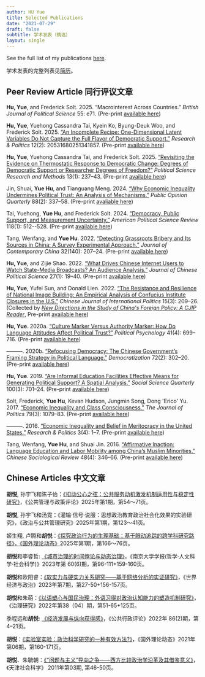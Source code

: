 ```yaml
---
author: HU Yue
title: Selected Publications 
date: "2021-07-29"
draft: false
subtitle: 学术发表（摘选）
layout: single
---
```


See the full list of my publications [here](https://github.com/sammo3182/cv/blob/master/Hu_CV_en.pdf).

学术发表的完整列表见[简历](https://github.com/sammo3182/cv/blob/master/Hu_CV_cn.pdf)。

## Peer Review Article 同行评议文章

**Hu, Yue**, and Frederick Solt. 2025. “Macrointerest Across Countries.” *British Journal of Political Science* 55: e71. (Pre-print [available here](https://fsolt.org/papers/solt2023_pre))

**Hu, Yue**, Yuehong Cassandra Tai, Kyein Ko, Byung-Deuk Woo, and Frederick Solt. 2025. [“An Incomplete Recipe: One-Dimensional Latent Variables Do Not Capture the Full Flavor of Democratic Support.”](https://doi:10.1177/20531680251341857) *Research & Politics* 12(2): 20531680251341857. (Pre-print [available here](https://fsolt.org/papers/hutaikowoosolt2023_pre))

**Hu, Yue**, Yuehong Cassandra Tai, and Frederick Solt. 2025. [“Revisiting the Evidence on Thermostatic Response to Democratic Change: Degrees of Democratic Support or Researcher Degrees of Freedom?”](https://doi:10.1017/psrm.2024.16) *Political Science Research and Methods* 13(1): 237–43. (Pre-print [available here](https://osf.io/download/qpfsd/))

Jin, Shuai, **Yue Hu**, and Tianguang Meng. 2024. [“Why Economic Inequality Undermines Political Trust: An Analysis of Mechanisms.”](https://doi:10.1093/poq/nfae013) *Public Opinion Quarterly* 88(2): 337–58. (Pre-print [avaliable here](https://www.researchgate.net/publication/379052870_Why_Economic_Inequality_Undermines_Political_Trust_An_Analysis_of_Mechanisms))


Tai, Yuehong, **Yue Hu**, and Frederick Solt. 2024. [“Democracy, Public Support, and Measurement Uncertainty.”](https://doi.org/10.1017/S0003055422000429) *American Political Science Review* 118(1): 512--528. (Pre-print [available here](https://osf.io/preprints/socarxiv/y5fdv/)) 

Tang, Wenfang, and **Yue Hu**. 2022. [“Detecting Grassroots Bribery and Its Sources in China: A Survey Experimental Approach.”](https://doi.org/10.1080/10670564.2022.207188) *Journal of Contemporary China* 32(140): 207–24. (Pre-print [available here](https://www.researchgate.net/publication/356834671_Detecting_Grassroots_Bribery_and_its_Sources_in_China_A_Survey_Experimental_Approach))

**Hu, Yue**, and Zijie Shao. 2022. [“What Drives Chinese Internet Users to Watch State-Media Broadcasts? An Audience Analysis.”](https://doi.org/10.1007/s11366-021-09756-1) *Journal of Chinese Political Science* 27(1): 19–40. (Pre-print [available here](https://www.researchgate.net/publication/353571814_What_Drives_Chinese_Internet_Users_to_Watch_State-Media_Broadcasts_An_Audience_Analysis))

**Hu, Yue**, Yufei Sun, and Donald Lien. 2022. [“The Resistance and Resilience of National Image Building: An Empirical Analysis of Confucius Institute Closures in the U.S.”](https://doi.org/10.1093/cjip/poac010) *Chinese Journal of International Politics* 15(3): 209–26. (Collected by [*New Directions in the Study of China's Foreign Policy: A CJIP Reader*](https://academic.oup.com/cjip/pages/new-directions-in-the-study-of-chinas-foreign-policy), Pre-print [available here](https://www.researchgate.net/publication/359845059_The_Resistance_and_Resilience_of_National_Image_Building_An_Empirical_Analysis_of_Confucius_Institute_Closures_in_the_US))

**Hu, Yue**. 2020a. [“Culture Marker Versus Authority Marker: How Do Language Attitudes Affect Political Trust?”](https://onlinelibrary.wiley.com/doi/full/10.1111/pops.12646) *Political Psychology* 41(4): 699–716. (Pre-print [available here](https://www.researchgate.net/publication/338460629_Culture_Marker_Versus_Authority_Marker_How_Do_Language_Attitudes_Affect_Political_Trust))

———. 2020b. [“Refocusing Democracy: The Chinese Government’s Framing Strategy in Political Language.”](https://www.tandfonline.com/doi/abs/10.1080/13510347.2019.1690461) *Democratization* 72(2): 302–20. (Pre-print [available here](https://www.researchgate.net/publication/337277653_Refocusing_democracy_the_Chinese_government's_framing_strategy_in_political_language))

**Hu, Yue**. 2019. [“Are Informal Education Facilities Effective Means for Generating Political Support? A Spatial Analysis.”](https://onlinelibrary.wiley.com/doi/full/10.1111/ssqu.12589) *Social Science Quarterly* 100(3): 701–24. (Pre-print [available here](https://www.researchgate.net/publication/330850702_Are_Informal_Education_Facilities_Effective_Means_for_Generating_Political_Support_A_Spatial_Analysis))

Solt, Frederick, **Yue Hu**, Kevan Hudson, Jungmin Song, Dong 'Erico' Yu. 2017. [“Economic Inequality and Class Consciousness.”](https://www.journals.uchicago.edu/doi/abs/10.1086/690971) *The Journal of Politics* 79(3): 1079–83. (Pre-print [available here](https://www.researchgate.net/publication/317072456_Economic_Inequality_and_Class_Consciousness))

———. 2016. [“Economic Inequality and Belief in Meritocracy in the United States.”](https://journals.sagepub.com/doi/full/10.1177/2053168016672101) *Research & Politics* 3(4): 1–7. (Pre-print [available here](https://www.researchgate.net/publication/309299927_Economic_inequality_and_belief_in_meritocracy_in_the_United_States))

Tang, Wenfang, **Yue Hu**, and Shuai Jin. 2016. [“Affirmative Inaction: Language Education and Labor Mobility among China’s Muslim Minorities.”](https://www.tandfonline.com/doi/abs/10.1080/21620555.2016.1202753) *Chinese Sociological Review* 48(4): 346–66. (Pre-print [available here](https://www.researchgate.net/publication/308010441_Affirmative_Inaction_Education_Language_Proficiency_and_Socioeconomic_Attainment_Among_China's_Uyghur_Minority))


## Chinese Articles 中文文章

**胡悦**, 孙宇飞和陈子怡：[《扣动公心之弦：公共服务动机激发机制适用性与稳定性研究》](https://kns.cnki.net/KCMS/detail/detail.aspx?dbcode=CJFQ&dbname=CJFDAUTO&filename=GGZC202501006)，《公共管理与政策评论》2025年第1期，第54～71页。

**胡悦**, 孙宇飞和汤霓：《灌输·信号·说服：思想政治教育政治社会化效果的实验研究》，《政治与公共管理研究》2025年第1期，第123～41页。

姬生翔, 卢腾和**胡悦**：[《探究政治行为的生理基础：基于眼动追踪的跨学科研究路径》，《国外理论动态》](https://kns.cnki.net/KCMS/detail/detail.aspx?dbcode=CJFQ&dbname=CJFDAUTO&filename=GWLD202501016)2025年第1期，第166～76页。

**胡悦**和李睿哲: [《城市治理的时间悖论与动态治理》](https://kns.cnki.net/kcms2/article/abstract?v=sf24_f5fySYkSZJMoV3xY4oJk6h4DJJzasTak5Lkg-gIQMcoJkwg0qzJzyvlOBqG8088XOLRQXftYX53IqHak3CkPrS5xORBfN0Xa4DeLoGiUYUyPSXTUBW9X1UPaZOozn5daCWJ46k=&uniplatform=NZKPT&language=CHS)，《南京大学学报(哲学·人文科学·社会科学)》2023年第 60(6)期，第96-111+159-160页。

**胡悦**和欧阳睿：[《软实力与硬实力关系研究——基于网络分析的实证研究》](https://kns.cnki.net/kcms2/article/abstract?v=3Nyamzb2at7hMYG3SmAlpyloW_NvfOwUh9LY2lRJ__vjQNsnjfyhQ46p-qemiwl1eWEBgwkGUioPM8FzYW39JcoHDyGqMWXCGoV4yV0-3tVUS_0RROxt0g==&uniplatform=NZKPT)，《世界经济与政治》2023年第7期，第27-50+156-157页。

**胡悦**和朱萌：[《以语塑心与国民治理：外语习得对政治认知能力的塑造机制研究》](https://doi.org/10.15944/j.cnki.33-1010/d.2022.04.007)， 《治理研究》2022年第38（04）期，第51-65+125页。

季程远和**胡悦**: [《经济发展与纵向获得感》](http://jpa.sysu.edu.cn/docs/20220408160723090197.pdf)，《公共行政评论》2022年 86(2)期，第4–21页。

**胡悦**：[《实验室实验：政治科学研究的一种有效方法?》](https://kns.cnki.net/kcms/detail/detail.aspx?dbcode=CJFD&dbname=CJFDAUTO&filename=GWLD202106020&uniplatform=NZKPT&v=PJYfzUdELnpV-fTfaz1qhlzXK-PBjlfPmQ9ieLN3AwtLHnQA7zFItljLs4eCH3va)，《国外理论动态》2021年第06期，第160-171页。

**胡悦**、朱毓朝：[《“问题与主义”导向之争——西方比较政治学沿革及其借鉴意义》](https://kns.cnki.net/kcms/detail/detail.aspx?dbcode=CJFD&dbname=CJFD2011&filename=TJSK201103008&v=wJomofbuZ4BfC2UpSmZz4katzB3srKnBFu84np7U1HnyjYqD2oeSdWCADTA2dJ1y)，《天津社会科学》 2011年第03期, 第46-50页。
